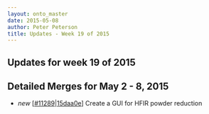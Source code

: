 ```yaml
---
layout: onto_master
date: 2015-05-08
author: Peter Peterson
title: Updates - Week 19 of 2015
---
```

Updates for week 19 of 2015
---------------------------

Detailed Merges for May 2 - 8, 2015
-----------------------------------
* *new* \[[#11289](http://trac.mantidproject.org/mantid/ticket/11289)\|[15daa0e](https://github.com/mantidproject/mantid/commit/15daa0e937b6c9f2e2b0bb3099b09456bac1627e)\] Create a GUI for HFIR powder reduction
